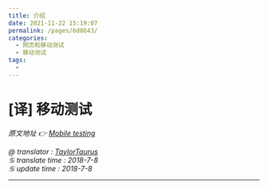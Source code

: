 ```yaml
---
title: 介绍
date: 2021-11-22 15:19:07
permalink: /pages/6d8643/
categories:
  - 网页和移动测试
  - 移动测试
tags:
  - 
---
```

# [译] 移动测试

*原文地址 👉 [Mobile testing][0]*

*@ translator : [TaylorTaurus](https://github.com/taylortaurus)*    
*♋ translate time : 2018-7-8*    
*♋ update time : 2018-7-8*  

---

[0]: https://www.ranorex.com/help/latest/web-mobile-testing/mobile-testing-2/mobile-testing/

